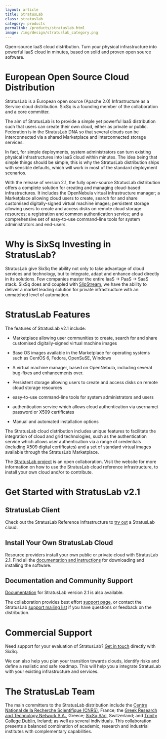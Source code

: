 ```yaml
---
layout: article
title: StratusLab
class: stratuslab
category: products
permalink: /products/stratuslab.html
image: /img/design/stratuslab_category.png
---
```


Open-source IaaS cloud distribution. Turn your physical infrastructure into
powerful IaaS cloud in minutes, based on solid and proven open source software.

European Open Source Cloud Distribution
================

StratusLab is a European open source (Apache 2.0) Infrastructure as a Service
cloud distribution. SixSq is a founding member of the collaboration and a
core committer.

The aim of StratusLab is to provide a simple yet powerful IaaS distribution
such that users can create their own cloud, either as private
or public. Federation is in the StratusLab DNA so that several clouds can
be interconnected via a shared Marketplace and interconnected storage services. 

In fact, for simple deployments, system
administrators can turn existing physical infrastructures into IaaS cloud
within minutes. The idea being that simple things should be simple, this is
why the StratusLab distribution ships with sensible defaults, which will work
in most of the standard deployment scenarios.

With the release of version 2.1, the fully open-source StratusLab distribution
offers a complete solution for creating and managing cloud-based
infrastructures. It includes the OpenNebula virtual infrastructure manager;
a Marketplace allowing cloud users to create, search for and share
customised digitally-signed
virtual machine images; persistent storage allowing users to create and access
disks on remote cloud storage resources; a registration and common authentication
service; and a comprehensive set of easy-to-use command-line tools for
system administrators and end-users.

Why is SixSq Investing in StratusLab?
======

StratusLab give SixSq the ability not only to take advantage of cloud
services and technology, but to integrate, adapt and enhance cloud directly in
its solutions. Few companies master the entire IaaS -> PaaS -> SaaS stack.
SixSq does and coupled with [SlipStream](/products/slipstream.html), we
have the ability to deliver a market leading solution for private infrastructure
with an unmatched level of automation.

StratusLab Features
===================

The features of StratusLab v2.1 include:

* Marketplace allowing user communities to create, search for and share
  customised digitally-signed virtual machine images

* Base OS images available in the Marketplace for operating systems such as
  CentOS 6, Fedora, OpenSuSE, Windows

* A virtual machine manager, based on OpenNebula, including several bug-fixes
  and enhancements over.

* Persistent storage allowing users to create and access disks on remote
  cloud storage resources

* easy-to-use command-line tools for system administrators and users

* authentication service which allows cloud authentication via username/
  password or X509 certificates

* Manual and automated installation options

The StratusLab cloud distribution includes unique features to facilitate
the integration of cloud and grid technologies, such as the authentication
service which allows user authentication via a range of credentials
(including X509 digital certificates) and a set of standard virtual
images available through the StratusLab Marketplace.

The [StratusLab project](http://stratuslab.eu) is an open collaboration.
Visit the website for more information on how to use the StratusLab
cloud reference infrastructure, to install your own cloud and/or to 
contribute.

Get Started with StratusLab v2.1
================================

StratusLab Client
-----------------

Check out the StratusLab Reference Infrastructure to 
[try out](http://stratuslab.eu/try/) a StratusLab
cloud.

Install Your Own StratusLab Cloud
---------------------------------

Resource providers install your own public or private cloud with StratusLab
2.1. Find all the [documentation and instructions](http://stratuslab.eu/install/) for
downloading and installing the software.

Documentation and Community Support
-----------------------------------

[Documentation](http://stratuslab.eu/documentation/) for
StratusLab version 2.1 is also available.

The collaboration provides best effort [support
page](http://stratuslab.eu/about/), or contact the StratusLab
[support mailing list](mailto:support@stratuslab.eu) 
if you have questions or feedback on the
distribution.

Commercial Support
==================

Need support for your evaluation of StratusLab? 
[Get in touch](mailto:support@sixsq.com) directly with
SixSq.

We can also help you plan your transition towards clouds, identify risks
and define a realistic and safe roadmap. This will help you a
integrate StratusLab with your existing infrastructure and services.

The StratusLab Team
===================

The main committers to the StratusLab distribution 
include the [Centre National de la Recherche
Scientifique (CNRS)](http://cnrs.fr/), France; the [Greek Research and Technology Network
S.A.](http://grnet.gr/), Greece; [SixSq Sàrl](http://sixsq.com), Switzerland;
 and [Trinity
College Dublin](http://tcd.ie/), Ireland; as well as several individuals.
This collaboration presents a balanced combination of
academic, research and industrial institutes with complementary capabilities.
